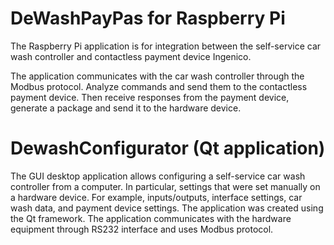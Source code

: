 # DeWashPayPas for Raspberry Pi
The Raspberry Pi application is for integration between the self-service car wash controller and contactless payment device Ingenico.

The application communicates with the car wash controller through the Modbus protocol. Analyze commands and send them to the contactless payment device. Then receive responses from the payment device, generate a package and send it to the hardware device.

# DewashConfigurator (Qt application)
The GUI desktop application allows configuring a self-service car wash controller from a computer. In particular, settings that were set manually on a hardware device. For example, inputs/outputs, interface settings, car wash data, and payment device settings.
The application was created using the Qt framework. The application communicates with the hardware equipment through RS232 interface and uses Modbus protocol.
